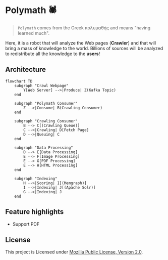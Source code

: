 # Polymath 🕷️
> `Polymath` comes from the Greek πολυμαθής and means "having learned much".

Here, it is a robot that will analyze the Web pages (**Crawler**) and that will bring a mass of knowledge to the world.
Billions of sources will be analyzed to redistribute all the knowledge to the __**users**__!

## Architecture
```mermaid
flowchart TD
    subgraph "Crawl Webpage"
        Y[Web Server] -->|Produce| Z(Kafka Topic)
    end

    subgraph "Polymath Consumer"
        Z -->|Consume| B(Crawling Consumer)
    end

    subgraph "Crawling Consumer"
        B --> C[(Crawling Queue)]
        C -->|Crawling| D[Fetch Page]
        D -->|Queuing| C
    end

    subgraph "Data Processing"
        D --> E[Data Processing]
        E --> F[Image Processing]
        E --> G[PDF Processing]
        E --> H[HTML Processing]
    end

    subgraph "Indexing"
        H -->|Scoring| I[(Memgraph)]
        I -->|Indexing| J[(Apache Solr)]
        G -->|Indexing| J
    end
```

## Feature highlights
- Support PDF

## License

This project is Licensed under [Mozilla Public License, Version 2.0](https://github.com/Lubmminy/Polymath/blob/master/LICENSE).
